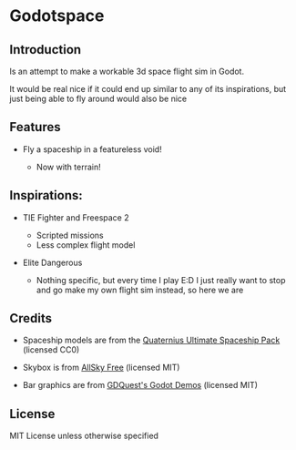 # Godotspace

## Introduction

Is an attempt to make a workable 3d space flight sim in Godot.

It would be real nice if it could end up similar to any of its inspirations, but just being able to fly around would also be nice

## Features

*  Fly a spaceship in a featureless void!

    * Now with terrain!

## Inspirations:

*  TIE Fighter and Freespace 2

    * Scripted missions
    * Less complex flight model

*  Elite Dangerous

    * Nothing specific, but every time I play E:D I just really want to stop and go make my own flight sim instead, so here we are

## Credits

* Spaceship models are from the [Quaternius Ultimate Spaceship Pack](https://quaternius.com/packs/ultimatespaceships.html) (licensed CC0)

* Skybox is from [AllSky Free](https://godotengine.org/asset-library/asset/579) (licensed MIT)

* Bar graphics are from [GDQuest's Godot Demos](https://github.com/GDQuest/godot-demos) (licensed MIT)

## License

MIT License unless otherwise specified
